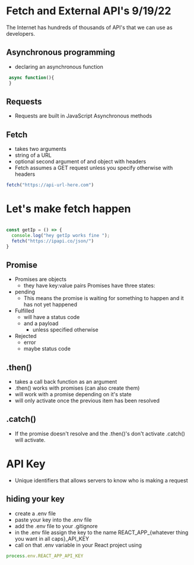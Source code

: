 # Fetch and External API's 9/19/22

The Internet has hundreds of thousands of API's that we can use as developers. 


## Asynchronous programming
- declaring an asynchronous function 
```javascript
 async function(){
 }
```
## Requests
- Requests are built in JavaScript Asynchronous methods


## Fetch
 - takes two arguments 
  - string of a URL
  - optional second argument of and object with headers
- Fetch assumes a GET request unless you specify otherwise with headers


```javascript
fetch("https://api-url-here.com")
```

# Let's make fetch happen
```javascript

const getIp = () => {
  console.log("hey getIp works fine ");
  fetch("https://ipapi.co/json/")
}
```
## Promise
  - Promises are objects
    - they have key:value pairs
  Promises have three states: 
  - pending
    - This means the promise is waiting for something to happen and it has not yet happened
  - Fulfilled 
    - will have a status code 
    - and a payload 
      - unless specified otherwise
  - Rejected
    - error
    - maybe status code

## .then()
- takes a call back function as an argument
- .then() works with promises (can also create them)
- will work with a promise depending on it's state
- will only activate once the previous item has been resolved

## .catch()
- If the promise doesn't resolve and the .then()'s don't activate .catch() will activate.


# API Key
- Unique identifiers that allows servers to know who is making a request

## hiding your key 
- create a .env file 
- paste your key into the .env file
- add the .env file to your .gitignore
- in the .env file assign the key to the name REACT_APP_{whatever thing you want in all caps}_API_KEY
- call on that .env variable in your React project using 

```javascript
process.env.REACT_APP_API_KEY
```